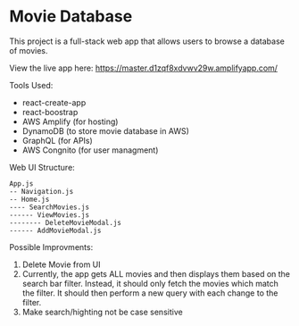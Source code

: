 # Movie Database

This project is a full-stack web app that allows users to browse a database of movies.  

View the live app here: https://master.d1zqf8xdvwv29w.amplifyapp.com/  

Tools Used:  
* react-create-app  
* react-boostrap  
* AWS Amplify (for hosting)  
* DynamoDB (to store movie database in AWS)  
* GraphQL (for APIs)  
* AWS Congnito (for user managment)  

Web UI Structure:
```
App.js
-- Navigation.js
-- Home.js
---- SearchMovies.js
------ ViewMovies.js
-------- DeleteMovieModal.js
------ AddMovieModal.js
```

Possible Improvments: 
1. Delete Movie from UI
2. Currently, the app gets ALL movies and then displays them based on the search bar filter. Instead, it should only fetch the movies which match the filter. It should then perform a new query with each change to the filter.
3. Make search/highting not be case sensitive